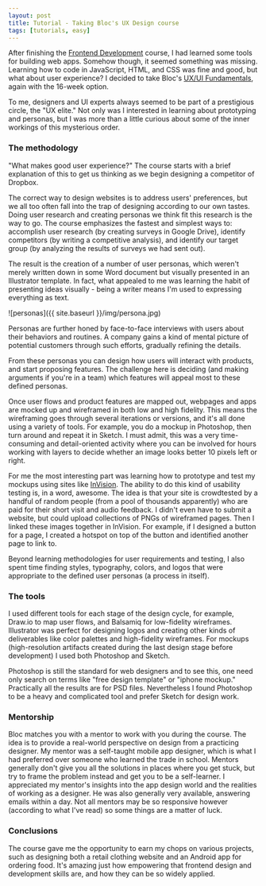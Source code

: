 ```yaml
---
layout: post
title: Tutorial - Taking Bloc's UX Design course
tags: [tutorials, easy]
---
```


After finishing the [Frontend Development](https://www.bloc.io/frontend-development-bootcamp) course, I had learned some tools for building web apps. Somehow though, it seemed something was missing. Learning how to code in JavaScript, HTML, and CSS was fine and good, but what about user experience? I decided to take Bloc's [UX/UI Fundamentals](https://www.bloc.io/ux-design-bootcamp), again with the 16-week option.

To me, designers and UI experts always seemed to be part of a prestigious circle, the "UX elite." Not only was I interested in learning about prototyping and personas, but I was more than a little curious about some of the inner workings of this mysterious order.

### The methodology

"What makes good user experience?" The course starts with a brief explanation of this to get us thinking as we begin designing a competitor of Dropbox.

The correct way to design websites is to address users' preferences, but we all too often fall into the trap of designing according to our own tastes. Doing user research and creating personas we think fit this research is the way to go. The course emphasizes the fastest and simplest ways to: accomplish user research (by creating surveys in Google Drive), identify competitors (by writing a competitive analysis), and identify our target group (by analyzing the results of surveys we had sent out).

The result is the creation of a number of user personas, which weren't merely written down in some Word document but visually presented in an Illustrator template. In fact, what appealed to me was learning the habit of presenting ideas visually - being a writer means I'm used to expressing everything as text.

![personas]({{ site.baseurl }}/img/persona.jpg)

Personas are further honed by face-to-face interviews with users about their behaviors and routines. A company gains a kind of mental picture of potential customers through such efforts, gradually refining the details.

From these personas you can design how users will interact with products, and start proposing features. The challenge here is deciding (and making arguments if you're in a team) which features will appeal most to these defined personas.

Once user flows and product features are mapped out, webpages and apps are mocked up and wireframed in both low and high fidelity. This means the wireframing goes through several iterations or versions, and it's all done using a variety of tools. For example, you do a mockup in Photoshop, then turn around and repeat it in Sketch. I must admit, this was a very time-consuming and detail-oriented activity where you can be involved for hours working with layers to decide whether an image looks better 10 pixels left or right.

For me the most interesting part was learning how to prototype and test my mockups using sites like [InVision](https://www.invisionapp.com/). The ability to do this kind of usability testing is, in a word, awesome. The idea is that your site is crowdtested by a handful of random people (from a pool of thousands apparently) who are paid for their short visit and audio feedback. I didn't even have to submit a website, but could upload collections of PNGs of wireframed pages. Then I linked these images together in InVision. For example, if I designed a button for a page, I created a hotspot on top of the button and identified another page to link to.

Beyond learning methodologies for user requirements and testing, I also spent time finding styles, typography, colors, and logos that were appropriate to the defined user personas (a process in itself).

### The tools

I used different tools for each stage of the design cycle, for example, Draw.io to map user flows, and Balsamiq for low-fidelity wireframes. Illustrator was perfect for designing logos and creating other kinds of deliverables like color palettes and high-fidelity wireframes. For mockups (high-resolution artifacts created during the last design stage before development) I used both Photoshop and Sketch.

Photoshop is still the standard for web designers and to see this, one need only search on terms like "free design template" or "iphone mockup." Practically all the results are for PSD files. Nevertheless I found Photoshop to be a heavy and complicated tool and prefer Sketch for design work.

### Mentorship

Bloc matches you with a mentor to work with you during the course. The idea is to provide a real-world perspective on design from a practicing designer. My mentor was a self-taught mobile app designer, which is what I had preferred over someone who learned the trade in school. Mentors generally don't give you all the solutions in places where you get stuck, but try to frame the problem instead and get you to be a self-learner. I appreciated my mentor's insights into the app design world and the realities of working as a designer. He was also generally very available, answering emails within a day. Not all mentors may be so responsive however (according to what I've read) so some things are a matter of luck.

### Conclusions

The course gave me the opportunity to earn my chops on various projects, such as designing both a retail clothing website and an Android app for ordering food. It's amazing just how empowering that frontend design and development skills are, and how they can be so widely applied.


